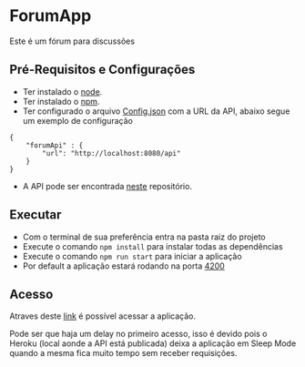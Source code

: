# ForumApp

Este é um fórum para discussões

## Pré-Requisitos e Configurações

- Ter instalado o [node](https://nodejs.org/en/).
- Ter instalado o [npm](https://www.npmjs.com/).
- Ter configurado o arquivo [Config.json](https://github.com/Renan-Saraiva/forum-app/blob/master/src/assets/config/config.json) com a URL da API, abaixo segue um exemplo de configuração

```
{    
    "forumApi" : {
        "url": "http://localhost:8080/api"
    }
}
```

- A API pode ser encontrada [neste](https://github.com/Renan-Saraiva/forum-api) repositório.

## Executar

- Com o terminal de sua preferência entra na pasta raiz do projeto
- Execute o comando `npm install` para instalar todas as dependências
- Execute o comando `npm run start` para iniciar a aplicação
- Por default a aplicação estará rodando na porta [4200](http://localhost:4200/)

## Acesso

Atraves deste [link](https://renan-saraiva.github.io/forum-app/home) é possível acessar a aplicação. 

Pode ser que haja um delay no primeiro acesso, isso é devido pois o Heroku (local aonde a API está publicada) deixa a aplicação em Sleep Mode quando a mesma fica muito tempo sem receber requisições.
